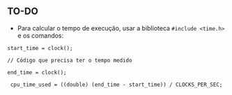 ## TO-DO

- Para calcular o tempo de execução, usar a biblioteca `#include <time.h>` e os comandos:
```
start_time = clock();

// Código que precisa ter o tempo medido

end_time = clock();

 cpu_time_used = ((double) (end_time - start_time)) / CLOCKS_PER_SEC;

```